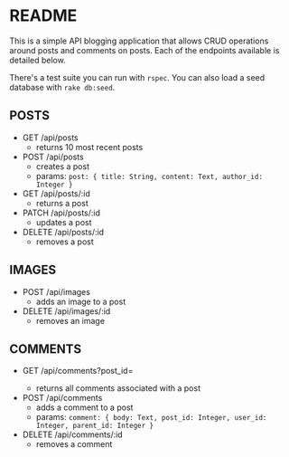 # README
This is a simple API blogging application that allows CRUD operations around posts and comments on posts. Each of the endpoints available is detailed below.

There's a test suite you can run with ```rspec```. You can also load a seed database with ```rake db:seed```.

## POSTS
- GET /api/posts
  - returns 10 most recent posts
- POST /api/posts
  - creates a post
  - params: ```post: { title: String, content: Text, author_id: Integer }```
- GET /api/posts/:id
  - returns a post
- PATCH /api/posts/:id
  - updates a post
- DELETE /api/posts/:id
  - removes a post

## IMAGES
- POST /api/images
  - adds an image to a post
- DELETE /api/images/:id
  - removes an image

## COMMENTS
- GET /api/comments?post_id=<Integer>
  - returns all comments associated with a post
- POST /api/comments
  - adds a comment to a post
  - params: ```comment: { body: Text, post_id: Integer, user_id: Integer, parent_id: Integer }```
- DELETE /api/comments/:id
  - removes a comment
